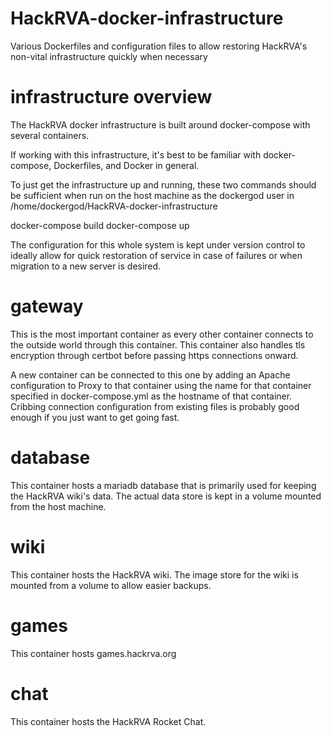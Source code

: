 # HackRVA-docker-infrastructure
Various Dockerfiles and configuration files to allow restoring HackRVA's non-vital infrastructure quickly when necessary

# infrastructure overview
The HackRVA docker infrastructure is built around docker-compose with several containers.

If working with this infrastructure, it's best to be familiar with docker-compose, Dockerfiles, and Docker in general.

To just get the infrastructure up and running, these two commands should be sufficient when run on the host machine as the dockergod user in /home/dockergod/HackRVA-docker-infrastructure

docker-compose build
docker-compose up

The configuration for this whole system is kept under version control to ideally allow for quick restoration of service in case of failures or when migration to a new server is desired.

gateway
===
This is the most important container as every other container connects to the outside world through this container. This container also handles tls encryption through certbot before passing https connections onward.

A new container can be connected to this one by adding an Apache configuration to Proxy to that container using the name for that container specified in docker-compose.yml as the hostname of that container. Cribbing connection configuration from existing files is probably good enough if you just want to get going fast.

database
===
This container hosts a mariadb database that is primarily used for keeping the HackRVA wiki's data. The actual data store is kept in a volume mounted from the host machine.

wiki
===
This container hosts the HackRVA wiki. The image store for the wiki is mounted from a volume to allow easier backups.

games
===
This container hosts games.hackrva.org

chat
===
This container hosts the HackRVA Rocket Chat.


